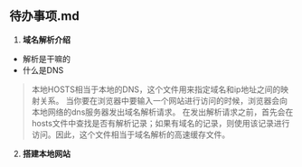 

待办事项.md
----


 1. **域名解析介绍**
 
 - 解析是干嘛的
 - 什么是DNS
 > 本地HOSTS相当于本地的DNS，这个文件用来指定域名和ip地址之间的映射关系。
 > 当你要在浏览器中要输入一个网站进行访问的时候，浏览器会向本地网络的dns服务器发出域名解析请求。
 > 在发出解析请求之前，首先会在hosts文件中查找是否有解析记录；如果有域名的记录，则使用该记录进行访问。因此，这个文件相当于域名解析的高速缓存文件。

2. **搭建本地网站**

